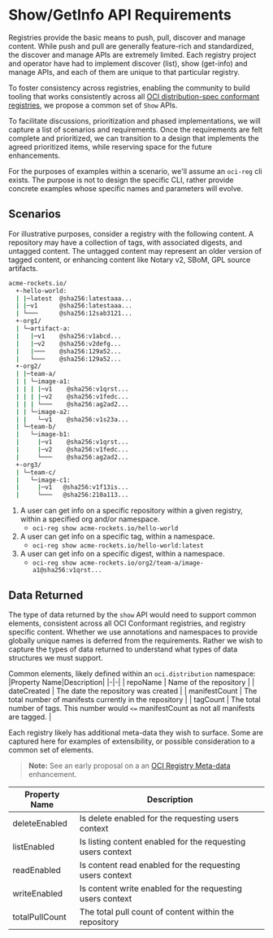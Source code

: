 # Show/GetInfo API Requirements

Registries provide the basic means to push, pull, discover and manage content. While push and pull are generally feature-rich and standardized, the discover and manage APIs are extremely limited. Each registry project and operator have had to implement discover (list), show (get-info) and manage APIs, and each of them are unique to that particular registry.

To foster consistency across registries, enabling the community to build tooling that works consistently across all [OCI distribution-spec conformant registries][oci-compliance], we propose a common set of `Show` APIs.

To facilitate discussions, prioritization and phased implementations, we will capture a list of scenarios and requirements. Once the requirements are felt complete and prioritized, we can transition to a design that implements the agreed prioritized items, while reserving space for the future enhancements.

For the purposes of examples within a scenario, we'll assume an `oci-reg` cli exists. The purpose is not to design the specific CLI, rather provide concrete examples whose specific names and parameters will evolve.

## Scenarios

For illustrative purposes, consider a registry with the following content. A repository may have a collection of tags, with associated digests, and untagged content. The untagged content may represent an older version of tagged content, or enhancing content like Notary v2, SBoM, GPL source artifacts.

```bash
acme-rockets.io/
  +-hello-world:
  | |─latest  @sha256:latestaaa...
  | |─v1      @sha256:latestaaa...
  | └───      @sha256:12sab3121...
  +-org1/
  | └─artifact-a:
  |   |─v1    @sha256:v1abcd...
  |   |─v2    @sha256:v2defg...
  |   |───    @sha256:129a52...
  |   └───    @sha256:129a52...
  +-org2/
  | |─team-a/
  | | └─image-a1:
  | | | |─v1    @sha256:v1qrst...
  | | | |─v2    @sha256:v1fedc...
  | | | └───    @sha256:ag2ad2...
  | | └─image-a2:
  | |   └─v1    @sha256:v1s23a...
  | └─team-b/
  |   └─image-b1:
  |     |─v1    @sha256:v1qrst...
  |     |─v2    @sha256:v1fedc...
  |     └───    @sha256:ag2ad2...
  +-org3/
  | └─team-c/
  |   └─image-c1:
  |     |─v1   @sha256:v1f13is...
  |     └───   @sha256:210a113...
```

1. A user can get info on a specific repository within a given registry, within a specified org and/or namespace.  
    - `oci-reg show acme-rockets.io/hello-world`
2. A user can get info on a specific tag, within a namespace.
    - `oci-reg show acme-rockets.io/hello-world:latest`
3. A user can get info on a specific digest, within a namespace.
    - `oci-reg show acme-rockets.io/org2/team-a/image-a1@sha256:v1qrst...`

## Data Returned

The type of data returned by the `show` API would need to support common elements, consistent across all OCI Conformant registries, and registry specific content. Whether we use annotations and namespaces to provide globally unique names is deferred from the requirements. Rather we wish to capture the types of data returned to understand what types of data structures we must support.

Common elements, likely defined within an `oci.distribution` namespace:
|Property Name|Description|
|-|-|
| repoName | Name of the repository |
| dateCreated | The date the repository was created |
| manifestCount | The total number of manifests currently in the repository |
| tagCount | The total number of tags. This number would `<=` manifestCount as not all manifests are tagged. |

Each registry likely has additional meta-data they wish to surface. Some are captured here for examples of extensibility, or possible consideration to a common set of elements. 

> **Note:** See an early proposal on a an [OCI Registry Meta-data][meta-data-service] enhancement.

|Property Name|Description|
|-|-|
| deleteEnabled | Is delete enabled for the requesting users context |
| listEnabled | Is listing content enabled for the requesting users context |
| readEnabled | Is content read enabled for the requesting users context |
| writeEnabled | Is content write enabled for the requesting users context |
| totalPullCount | The total pull count of content within the repository |

[oci-compliance]:            https://github.com/opencontainers/oci-conformance/tree/master/distribution-spec
[meta-data-service]:         https://github.com/SteveLasker/drafts/blob/meta-data-services/meta-data-services.md